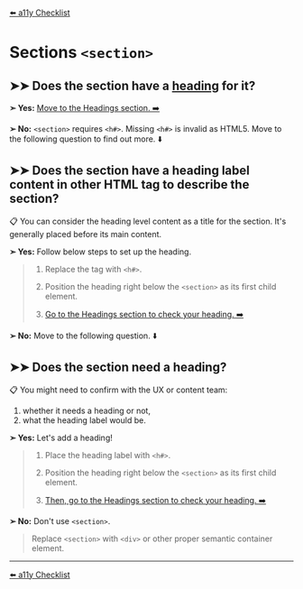 [⬅️ a11y Checklist](a11y-checklist.md)

# Sections `<section>`

## ➤➤ Does the section have a [heading](headings.md) for it?


**➣ Yes:** 
[Move to the Headings section. ➡️](headings.md)

**➢ No:**
`<section>` requires `<h#>`. Missing `<h#>` is invalid as HTML5.
Move to the following question to find out more. ⬇️

## ➤➤ Does the section have a heading label content in other HTML tag to describe the section?

📋 You can consider the heading level content as a title for the section. It's generally placed before its main content.

**➣ Yes:** Follow below steps to set up the heading.
> 1. Replace the tag with `<h#>`.
> 
> 1. Position the heading right below the `<section>` as its first child element.
> 
> 1. [Go to the Headings section to check your heading. ➡️](headings.md)

**➢ No:**
Move to the following question. ⬇️

## ➤➤ Does the section need a heading? 

📋 You might need to confirm with the UX or content team:

1. whether it needs a heading or not,
1. what the heading label would be.

**➣ Yes:** Let's add a heading!

> 1. Place the heading label with `<h#>`.
> 
> 1. Position the heading right below the `<section>` as its first child element.
> 
> 1. [Then, go to the Headings section to check your heading. ➡️](headings.md)

**➢ No:** Don't use `<section>`.

> Replace `<section>` with `<div>` or other proper semantic container element.

---
[⬅️ a11y Checklist](a11y-checklist.md)

